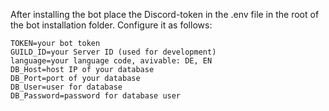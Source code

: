 After installing the bot place the Discord-token in the .env file in the root of the bot installation folder.
Configure it as follows:
```
TOKEN=your bot token
GUILD_ID=your Server ID (used for development)
language=your language code, avivable: DE, EN
DB_Host=host IP of your database
DB_Port=port of your database
DB_User=user for database
DB_Password=password for database user
```